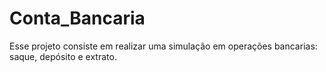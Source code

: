 # Conta_Bancaria
Esse projeto consiste em realizar uma simulação em  operações bancarias: saque, depósito e extrato. 
